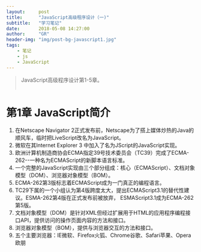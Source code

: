 ```yaml
---
layout:     post
title:      "JavaScript高级程序设计（一)"
subtitle:   "学习笔记"          
date:       2018-05-08 14:27:00
author:     "GR"
header-img: "img/post-bg-javascript1.jpg"
tags:
    - 笔记
    - js
    - JavaScript
---
```

> JavaScript高级程序设计第1-5章。<br><br>

# 第1章 JavaScript简介

1. 在Netscape Navigator 2正式发布前，Netscape为了搭上媒体炒热的Java的顺风车，临时把LiveScript改名为JavaScript。<br>
2. 微软在其Internet Explorer 3 中加入了名为JScript的JavaScript实现。<br>
3. 欧洲计算机制造商协会ECMA指定39号技术委员会（TC39）完成了ECMA-262--一种名为ECMAScript的新脚本语言标准。<br>
4. 一个完整的JavaScript实现由三个部分组成：核心（ECMAScript）、文档对象模型（DOM）、浏览器对象模型（BOM）。<br>
5. ECMA-262第3版标志着ECMAScript成为一门真正的编程语言。<br>
6. TC29下属的一个小组认为第4版跨度太大，提出ECMAScript3.1的替代性建议。ESMA-262第4版在正式发布前被放弃，
ESMAScript3.1成为ECMA-262第5版。<br>
7. 文档对象模型（DOM）是针对XML但经过扩展用于HTML的应用程序编程接口API，提供访问的操作页面内容的方法和接口。<br>
8. 浏览器对象模型（BOM），提供与浏览器交互的方法和接口。<br>
9. 五个主要浏览器：IE微软、Firefox火狐、Chrome谷歌、Safari苹果、Opera欧朋<br>
